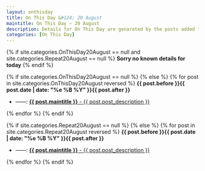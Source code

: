 ```yaml
---
layout: onthisday
title: On This Day &#124; 20 August
maintitle: On This Day — 20 August
description: Details for On This Day are genarated by the posts added to the website so the content is subject to changes/updates over time.
categories: [On This Day]
---
```


{% if site.categories.OnThisDay20August == null and site.categories.Repeat20August == null %}
<strong>Sorry no known details for today</strong>
{% endif %}

{% if site.categories.OnThisDay20August == null %}
{% else %}
{% for post in site.categories.OnThisDay20August reversed %}
<strong>{{ post.before }}{{ post.date | date: "%e %B %Y" }}{{ post.after }}</strong>
<ul>
<li> ——: <a href="{{ post.url }}"><strong>{{ post.maintitle }}</strong> - {{ post.post_description }}</a></li>
</ul>
{% endfor %}
{% endif %}

{% if site.categories.Repeat20August == null %}
{% else %}
{% for post in site.categories.Repeat20August reversed %}
<strong>{{ post.before }}{{ post.date | date: "%e %B %Y" }}{{ post.after }}</strong>
<ul>
<li> ——: <a href="{{ post.url }}"><strong>{{ post.maintitle }}</strong> - {{ post.post_description }}</a></li>
</ul>
{% endfor %}
{% endif %}
